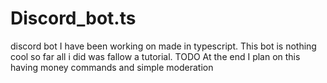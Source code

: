 # Discord_bot.ts
discord bot I have been working on made in typescript. 
This bot is nothing cool so far all i did was fallow a tutorial.
TODO
At the end I plan on this having money commands and simple moderation 
